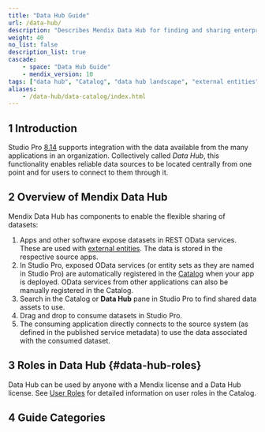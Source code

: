 ```yaml
---
title: "Data Hub Guide"
url: /data-hub/
description: "Describes Mendix Data Hub for finding and sharing enterprise data assets."
weight: 40
no_list: false
description_list: true
cascade:
    - space: "Data Hub Guide"
    - mendix_version: 10
tags: ["data hub", "Catalog", "data hub landscape", "external entities", "external users"]
aliases:
    - /data-hub/data-catalog/index.html
---
```


## 1 Introduction

Studio Pro [8.14](/releasenotes/studio-pro/8.14/) supports integration with the data available from the many applications in an organization. Collectively called *Data Hub*, this functionality enables reliable data sources to be located centrally from one point and for users to connect to them through it. 

## 2 Overview of Mendix Data Hub

Mendix Data Hub has components to enable the flexible sharing of datasets:

1. Apps and other software expose datasets in REST OData services. These are used with [external entities](/refguide/external-entities/). The data is stored in the respective source apps.
2. In Studio Pro, exposed OData services (or entity sets as they are named in Studio Pro) are automatically registered in the [Catalog](/data-hub/mendix-connect-catalog/) when your app is deployed. OData services from other applications can also be manually registered in the Catalog.
3. Search in the Catalog or **Data Hub** pane in Studio Pro to find shared data assets to use.
4. Drag and drop to consume datasets in Studio Pro.  
5. The consuming application directly connects to the source system (as defined in the published service metadata) to use the data associated with the consumed dataset.

## 3 Roles in Data Hub {#data-hub-roles}

Data Hub can be used by anyone with a Mendix license and a Data Hub license. See [User Roles](/data-hub/mendix-connect-catalog/manage-data-sources/user-roles/) for detailed information on user roles in the Catalog.

## 4 Guide Categories
